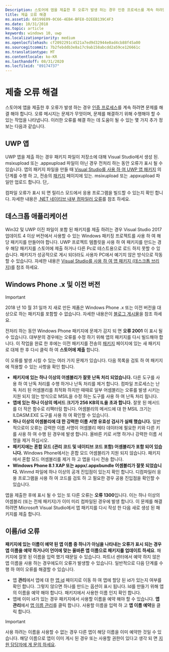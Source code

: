 ```yaml
---
Description: 스토어에 앱을 제출한 후 오류가 발생 하는 경우 인증 프로세스를 계속 하려면 문제를 해결 해야 합니다.
title: 제출 오류 해결
ms.assetid: 68199E09-0C66-4EB4-BFE8-D2EEB139C4F3
ms.date: 10/31/2018
ms.topic: article
keywords: windows 10, uwp
ms.localizationpriority: medium
ms.openlocfilehash: cf2092291c4521a7ed9d32944e0ad4cb88f45a00
ms.sourcegitcommit: 7b2febddb3e8a17c9ab158abcdd2a59ce126661c
ms.translationtype: MT
ms.contentlocale: ko-KR
ms.lasthandoff: 08/31/2020
ms.locfileid: "89174737"
---
```

# <a name="resolve-submission-errors"></a>제출 오류 해결

스토어에 앱을 제출한 후 오류가 발생 하는 경우 [인증 프로세스](the-app-certification-process.md)를 계속 하려면 문제를 해결 해야 합니다. 오류 메시지는 문제가 무엇이며, 문제를 해결하기 위해 수행해야 할 수 있는 작업을 나타냅니다. 이러한 오류를 해결 하는 데 도움이 될 수 있는 몇 가지 추가 정보는 다음과 같습니다.

## <a name="uwp-apps"></a>UWP 앱

UWP 앱을 제출 하는 경우 패키지 파일이 저장소에 대해 Visual Studio에서 생성 된. msixupload 또는 .appxupload 파일이 아닌 경우 전처리 하는 동안 오류가 표시 될 수 있습니다. 앱의 패키지 파일을 만들 때 [Visual Studio를 사용 하 여 UWP 앱 패키지](/windows/msix/package/packaging-uwp-apps) 의 단계를 수행 하 고, 전송의 [패키지](upload-app-packages.md) 페이지에 있는. msixupload 또는 .appxupload 파일만 업로드 합니다. 단,.

컴파일 오류가 표시 되 면 릴리스 모드에서 응용 프로그램을 빌드할 수 있는지 확인 합니다. 자세한 내용은 [.NET 네이티브 내부 컴파일러 오류](https://github.com/dotnet/core/blob/master/Documentation/ilcRepro.md)를 참조 하세요.

## <a name="desktop-application"></a>데스크톱 애플리케이션

Win32 및 UWP 이진 파일이 포함 된 패키지를 제출 하려는 경우 Visual Studio 2017 업데이트 4 이상 버전에서 사용할 수 있는 Windows 패키징 프로젝트를 사용 하 여 해당 패키지를 만들어야 합니다. UWP 프로젝트 템플릿을 사용 하 여 패키지를 만드는 경우 해당 패키지를 스토어에 제출 하거나 다른 Pc로 테스트용으로 로드 하지 못할 수 있습니다. 패키지가 성공적으로 게시 되더라도 사용자 PC에서 예기치 않은 방식으로 작동할 수 있습니다. 자세한 내용은 [Visual Studio를 사용 하 여 앱 패키지 (데스크톱 브리지)]( /windows/msix/desktop/desktop-to-uwp-packaging-dot-net)를 참조 하세요.

## <a name="windows-phone-8x-and-earlier"></a>Windows Phone .x 및 이전 버전

> [!IMPORTANT]
> 2018 년 10 월 31 일까 지 새로 만든 제품은 Windows Phone .x 또는 이전 버전을 대상으로 하는 패키지를 포함할 수 없습니다. 자세한 내용은이 [블로그 게시물](https://blogs.windows.com/windowsdeveloper/2018/08/20/important-dates-regarding-apps-with-windows-phone-8-x-and-earlier-and-windows-8-8-1-packages-submitted-to-microsoft-store)을 참조 하세요.

전처리 하는 동안 Windows Phone 패키지에 문제가 감지 되 면 **오류 2001** 이 표시 될 수 있습니다. 대부분의 경우에는 오류를 수정 하기 위해 앱의 패키지를 다시 빌드해야 합니다. 이 작업을 완료 한 후에는 이전 패키지를 전송의 [패키지](upload-app-packages.md) 페이지에 있는 새 패키지로 대체 한 후 다시 클릭 하 여 **스토어에 제출** 합니다.

이 오류를 발생 시킬 수 있는 여러 가지 문제가 있습니다. 다음 목록을 검토 하 여 패키지에 적용할 수 있는 사항을 확인 합니다.

-   **패키지에 있는 하나 이상의 어셈블리가 잘못 난독 처리 되었습니다.** 다른 도구를 사용 하 여 난독 처리를 수행 하거나 난독 처리를 제거 합니다. 컴파일 프로세스는 난독 처리 된 어셈블리를 최적화 하지만 때때로 일부 어셈블리는 오류를 발생 시키는 지원 되지 않는 방식으로 MSIL을 수정 하는 도구를 사용 하 여 난독 처리 됩니다.
-   **앱에 있는 하나 이상의 메서드 크기가 256 KB의 IL을 초과 합니다.** 잘못 된 메서드를 더 작은 함수로 리팩터링 합니다. 어셈블리의 메서드에 대 한 MSIL 크기는 ILDASM.EXE 도구를 사용 하 여 확인할 수 있습니다.
-   **하나 이상의 어셈블리에 대 한 강력한 이름 서명 유효성 검사가 실패 했습니다.** 일반적으로이 오류는 강력한 이름 서명이 어셈블리 메타 데이터에 필요한 키와 다른 키를 사용 하 여 수행 된 경우에 발생 합니다. 올바른 키로 서명 하거나 강력한 이름 서명을 제거 하십시오.
-   **패키지에는 혼합 모드 (관리 코드 및 네이티브 코드 포함) 어셈블리가 포함 되어 있습니다.** Windows Phone에서는 혼합 모드 어셈블리가 지원 되지 않습니다. 패키지에서 혼합 모드 어셈블리를 제거 하 고 앱을 다시 전송 합니다.
-   **Windows Phone 8.1 XAP 또는 appx/.appxbundle 어셈블리가 잘못 되었습니다.** Winmd 파일에 하나 이상의 공개 진입점이 있는지 확인 합니다. 디컴파일러 응용 프로그램을 사용 하 여 코드를 검토 하 고 필요한 경우 공용 진입점을 확인할 수 있습니다.

앱을 제출한 후에 표시 될 수 있는 또 다른 오류는 **오류 1300**입니다. 이는 하나 이상의 어셈블리 (또는 전체 패키지)가 이미 미리 컴파일된 경우에 발생 합니다. 이 문제를 해결 하려면 Microsoft Visual Studio에서 앱 패키지를 다시 작성 한 다음 새로 생성 된 패키지를 제출 합니다.

## <a name="nameidentity-errors"></a>이름/id 오류

**패키지에 있는 이름이 예약 된 앱 이름 중 하나가 아님을 나타내는 오류가 표시 되는 경우 앱 이름을 예약 하거나이 언어에 맞는 올바른 앱 이름으로 패키지를 업데이트 하세요**. 패키지에 잘못 된 이름을 입력 했기 때문일 수 있습니다. 파트너 센터에서 예약 하지 않은 앱 이름을 사용 하는 경우에도이 오류가 발생할 수 있습니다. 일반적으로 다음 단계를 수행 하 여이 오류를 해결할 수 있습니다.

- 앱 **관리**에서 앱에 대 한 [앱 id](view-app-identity-details.md) 페이지로 이동 하 여 앱에 할당 된 id가 있는지 여부를 확인 합니다. 그렇지 않으면 하나를 만드는 옵션이 표시 됩니다. Id를 만들기 위해 앱의 이름을 예약 해야 합니다. 패키지에서 사용한 이름 인지 확인 합니다.
- 앱에 이미 id가 있는 경우 패키지에서 사용할 이름을 예약 해야 할 수 있습니다. **앱 관리**에서 [앱 이름 관리](manage-app-names.md)를 클릭 합니다. 사용할 이름을 입력 하 고 **앱 이름 예약**을 클릭 합니다.

> [!IMPORTANT]
>  사용 하려는 이름을 사용할 수 없는 경우 다른 앱이 해당 이름을 이미 예약한 것일 수 있습니다. 해당 이름으로 앱이 이미 게시 된 경우 또는 사용할 권한이 있다고 생각 되 면 [지원 담당자에 게 문의 하세요](https://support.microsoft.com/getsupport/hostpage.aspx?locale=EN-US&supportregion=EN-US&ccfcode=US&ln=EN-US&pesid=14654&oaspworkflow=start_1.0.0.0&tenant=store&supporttopic_L1=31762156&supporttopic_L2=31762179).  

 

 